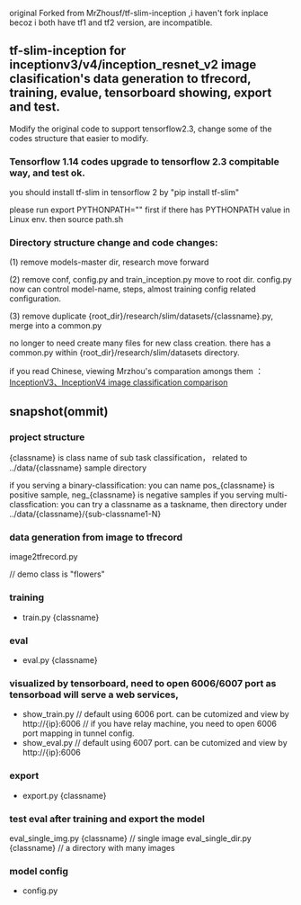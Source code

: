original Forked from MrZhousf/tf-slim-inception ,i haven't fork inplace becoz i both have tf1 and tf2 version, are incompatible. 

## tf-slim-inception for inceptionv3/v4/inception_resnet_v2 image clasification's data generation to tfrecord, training, evalue, tensorboard showing, export and test.
Modify the original code to support tensorflow2.3,  change some of the codes structure that easier to modify.

### Tensorflow 1.14 codes upgrade to tensorflow 2.3 compitable way, and test ok.

you should install tf-slim in tensorflow 2 by "pip install tf-slim"

please run export PYTHONPATH="" first if there has PYTHONPATH value in Linux env.
then source path.sh

### Directory structure change and code changes:
(1) remove models-master dir, research move forward

(2) remove conf, config.py and train_inception.py move to root dir. config.py now can control model-name, steps, almost training config related configuration.

(3) remove duplicate {root_dir}/research/slim/datasets/{classname}.py, merge into a common.py

no longer to need create many files for new class creation. there has a common.py within {root_dir}/research/slim/datasets directory.


if you read Chinese, viewing Mrzhou's comparation amongs them ：[InceptionV3、InceptionV4 image classification comparison](https://blog.csdn.net/zsf442553199/article/details/85683335)


## snapshot(ommit)
### project structure

{classname} is class name of sub task classification， related to ../data/{classname} sample directory

if you serving a binary-classification: you can name pos_{classname} is positive sample, neg_{classname} is negative samples
if you serving multi-classfication: you can try a classname as a taskname, then directory under ../data/{classname}/{sub-classname1-N}

### data generation from image to tfrecord
image2tfrecord.py

// demo class is "flowers"

### training
* train.py {classname}

### eval
* eval.py {classname}

### visualized by tensorboard, need to open 6006/6007 port as tensorboad will serve a web services,
* show_train.py // default using 6006 port. can be cutomized and view by http://{ip}:6006 // if you have relay machine, you need to open 6006 port mapping in tunnel config.
* show_eval.py  // default using 6007 port. can be cutomized and view by http://{ip}:6006

### export
* export.py {classname}

### test eval after training and export the model
eval_single_img.py {classname}  // single image
eval_single_dir.py {classname}  // a directory with many images

### model config 
* config.py 

